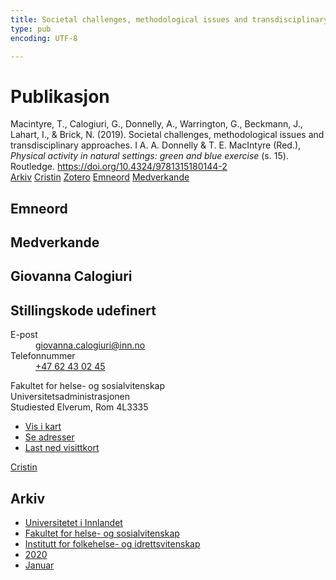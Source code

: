 ```yaml
---
title: Societal challenges, methodological issues and transdisciplinary approaches
type: pub
encoding: UTF-8

---
```

<h1>Publikasjon</h1>
<article id="csl-bib-container-LIPQ6HJT" class="csl-bib-container">
  <div class="csl-bib-body"> <div class="csl-entry">Macintyre, T., Calogiuri, G., Donnelly, A., Warrington, G., Beckmann, J., Lahart, I., &#38; Brick, N. (2019). Societal challenges, methodological issues and transdisciplinary approaches. I A. A. Donnelly &#38; T. E. MacIntyre (Red.), <i>Physical activity in natural settings: green and blue exercise</i> (s. 15). Routledge. <a href="https://doi.org/10.4324/9781315180144-2">https://doi.org/10.4324/9781315180144-2</a></div> </div>
  <div class="csl-bib-buttons">
    <a href="#taxonomy-article-LIPQ6HJT" alt="archive" class="csl-bib-button">Arkiv</a>
    <a href="https://app.cristin.no/results/show.jsf?id=1774773" alt="Cristin" class="csl-bib-button">Cristin</a>
    <a href="http://zotero.org/groups/5881554/items/LIPQ6HJT" alt="Zotero" class="csl-bib-button">Zotero</a>
    <a href="#keywords-article-LIPQ6HJT" alt="keywords" class="csl-bib-button">Emneord</a>
    <a href="#contributors-article-LIPQ6HJT" alt="contributors" class="csl-bib-button">Medverkande</a>
  </div>
  <div id="csl-bib-meta-container-LIPQ6HJT"></div>
</article>
<div id="csl-bib-meta-LIPQ6HJT" class="csl-bib-meta">
  <article id="keywords-article-LIPQ6HJT" class="keywords-article">
    <h1>Emneord</h1>
    
  </article>
  <article id="contributors-article-LIPQ6HJT" class="contributors-article">
    <h1>Medverkande</h1>
    <div class="personas"> <div class="vrtx-hinn-person-card"> <div class="photo"> <i class="lar la-user-circle missing-person"></i> </div> <div class="info"> <hgroup><h1>Giovanna Calogiuri</h1> <h2>Stillingskode udefinert</h2> </hgroup><dl> <dt>E-post</dt> <dd> <a href="mailto:giovanna.calogiuri@inn.no">giovanna.calogiuri@inn.no</a> </dd> <dt>Telefonnummer</dt> <dd><a href="tel:+4762430245"> +47 62 43 02 45 </a></dd> </dl> <p> Fakultet for helse- og sosialvitenskap<br> Universitetsadministrasjonen<br> Studiested Elverum, Rom 4L3335 </p> <ul class="vrtx-hinn-links"> <li><a href="https://www.google.com/maps?q=60.88177,11.53669">Vis i kart</a></li> <li><a href="https://www.inn.no/finn-en-ansatt/giovanna-calogiuri.html#vrtx-hinn-addresses">Se adresser</a></li> <li><a href="https://www.inn.no/finn-en-ansatt/giovanna-calogiuri.html?vrtx=vcf">Last ned visittkort</a></li> </ul> </div> </div> <a href="https://app.cristin.no/persons/show.jsf?id=358086" alt="Cristin URL" class="personas-cristin">Cristin</a> </div>
  </article>
  <article id="taxonomy-article-LIPQ6HJT" class="taxonomy-article">
    <h1>Arkiv</h1>
    <ul>
      <li><a href="{{< params subfolder >}}nn/archive/?key=3DCRN523">Universitetet i Innlandet</a></li>
      <li><a href="{{< params subfolder >}}nn/archive/?key=IDKFS3MX">Fakultet for helse- og sosialvitenskap</a></li>
      <li><a href="{{< params subfolder >}}nn/archive/?key=FJXE3Z8X">Institutt for folkehelse- og idrettsvitenskap</a></li>
      <li><a href="{{< params subfolder >}}nn/archive/?key=6ZJPMG9D">2020</a></li>
      <li><a href="{{< params subfolder >}}nn/archive/?key=VMNMBFHC">Januar</a></li>
    </ul>
  </article>
</div>
